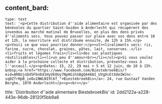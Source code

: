 content_bard:
  -
    type: text
    text: '<p>Cette distribution d''aide alimentaire est organisée par des bénévoles du quartier Saint-Guidon à Anderlecht qui récupèrent des invendus au marché matinal de Bruxelles, en plus des dons privés d''aliments secs. Vous pouvez passer sur place avec vos dons entre 10 et 12h, la nourriture est distribuée ensuite, de 12h à 15h.</p><p>Voici ce que vous pourriez donner:</p><ul><li>aliments secs: riz, farine, sucre, chocolat, graines, pâtes, lait, conserves..</li><li>fruits et légumes frais</li><li>des sac plastiques réutilisables</li><li>un peu d''amour<br></li></ul><p>Si vous voulez aider à la prochaine collecte et distribution, présentez-vous à l''acceuil.</p><p>Dates: 15, 22, 29 mai + 5 et 12 juin, de 10 à 15h. &nbsp;<a href="https://www.facebook.com/BiestebroekBis/?eid=ARDUjnDd5FbnDd1HyVEOUy7NpHGihSBgQ446AI_UVgXcEtXdeIWJnc-sq0ZfrHpB_ieOu1NWLNI9l6f_">BiestebroekBis</a>: 24, rue Gustaaf Vanden Berghe, 1070 Anderlecht</p><p><br></p>'
title: 'Distribution d''aide alimentaire BiestebroekBis'
id: 2dd2122a-a228-443e-96db-28120f5bb9a6
